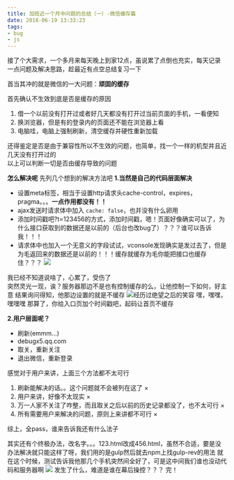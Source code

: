 ```yaml
---
title: 加班近一个月中问题的总结（一）-微信缓存篇
date: 2018-06-19 13:33:23
tags:
- bug
- js
---
```


接了个大需求，一个多月来每天晚上到家12点，虽说累了点倒也充实，每天记录一点问题及解决思路，趁最近有点空总结复习一下

首当其冲的就是微信的一大问题：**顽固的缓存**
<!--more-->
首先确认不生效到底是否是缓存的原因
1. 借一个以前没有打开过或者好几天都没有打开过当前页面的手机，一看便知
2. 换浏览器，但是有的登录内的页面还不能在浏览器上看
3. 电脑哇，电脑上强制刷新，清空缓存并硬性重新加载  

还得鉴定是否是由于兼容性所以不生效的问题，也简单，找一个一样的机型并且近几天没有打开过的  
以上可以判断一切是否由缓存导致的问题

**怎么解决呢**
先列几个想到的解决方法吧
**1.当然是自己的代码层面解决**
+ 设置meta标签，相当于设置http请求头cache-control，expires， pragma。。。**一点作用都没有！！**
+ ajax发送时请求体中加入 `cache: false`，也并没有什么卵用
+ 添加时间戳吧?t=123456的方式，添加时间戳，嗯！页面好像确实可以了，为什么接口获取到的数据还是以前的（后台也改bug了）？？？谁可以告诉我！！！
+ 请求体中也加入一个无意义的字段试试，vconsole发现确实是发过去了，但是为毛返回来的数据还是以前的！！！缓存就缓存为毛你能把接口也缓存住？？？
![](https://upload-images.jianshu.io/upload_images/11264410-139acafebc29b1bc.jpeg)

我已经不知道说啥了，心累了，受伤了  
突然灵光一现，诶？服务器那边不是也有控制缓存的么，让他控制一下如何，好主意
结果询问得知，他那边设置的就是不缓存
![](https://upload-images.jianshu.io/upload_images/11264410-2936b8a76d1c96f8.jpg)经历过绝望之后的笑容
嘿，嘿嘿，嘿嘿嘿
那算了，你给入口页加个时间戳吧，起码让首页不缓存

**2.用户层面呢？**
+ 刷新(emmm...)
+ debugx5.qq.com
+ 取关，重新关注
+ 退出微信，重新登录

感觉对于用户来讲，上面三个方法都不太可行
1. 刷新能解决的话。。这个问题就不会被列在这了							×
2. 用户来讲，好像不太现实												×
3. 万一人家不关注了咋整，而且取关之后以前的历史记录都没了，也不太可行	×
4. 所有需要用户来解决的问题，原则上来讲都不可行							×

综上，全pass，谁来告诉我还有什么法子

其实还有个终极办法，改名字。。。123.html改成456.html，虽然不合适，要是没办法解决就只能这样了呀，我们用的是gulp然后就去npm上找gulp-rev的用法
就在这个时候，测试告诉我他那几个手机突然间全好了，可是这中间我们谁也没动代码和服务器啊
![](https://upload-images.jianshu.io/upload_images/11264410-976edc7d762f3c43..jpg)
发生了什么，难道是谁在幕后操控？？？
完！
